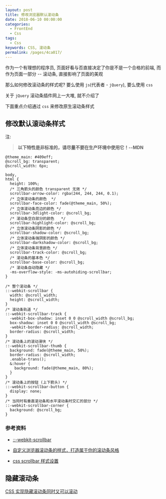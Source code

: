 ```yaml
---
layout: post
title: 修改浏览器默认滚动条
date: 2018-06-10 00:00:00
categories: 
  - FrontEnd
  - Css
tags: 
  - Css
keywords: CSS, 滚动条
permalink: /pages/4ca017/
---
```


作为一个有理想的程序员, 页面好看与否直接决定了你是不是一个合格的前端, 而作为页面一部分 -- 滚动条, 直接影响了页面的美观

那么如何修改滚动条的样式呢? 要么使用 `js`(代表者 - `jQuery`), 要么使用 `css`

关于 `jQuery` 滚动条插件网上一大堆, 就不介绍了

下面重点介绍通过 `css` 来修改原生滚动条样式

## 修改默认滚动条样式

注:

> **以下特性是非标准的，请尽量不要在生产环境中使用它！--MDN**

```less
@theme_main: #409eff;
@scroll_bg: transparent;
@scroll_width: 6px;

body,
html {
  height: 100%;
  /* 三角箭头的颜色 transparent 无效 */
  scrollbar-arrow-color: rgba(244, 244, 244, 0.1);
  /* 立体滚动条的颜色  */
  scrollbar-face-color: fade(@theme_main, 50%);
  /* 立体滚动条亮边的颜色 */
  scrollbar-3dlight-color: @scroll_bg;
  /* 滚动条空白部分的颜色   */
  scrollbar-highlight-color: @scroll_bg;
  /* 立体滚动条阴影的颜色 */
  scrollbar-shadow-color: @scroll_bg;
  /* 立体滚动条强阴影的颜色 */
  scrollbar-darkshadow-color: @scroll_bg;
  /* 立体滚动条背景颜色 */
  scrollbar-track-color: @scroll_bg;
  /* 滚动条的基本色 */
  scrollbar-base-color: @scroll_bg;
  /* 滚动条自动隐藏 */
  -ms-overflow-style: -ms-autohiding-scrollbar;
}

/* 整个滚动条 */
::-webkit-scrollbar {
  width: @scroll_width;
  height: @scroll_width;
}
/* 滚动条轨道 */
::-webkit-scrollbar-track {
  -webkit-box-shadow: inset 0 0 @scroll_width @scroll_bg;
  box-shadow: inset 0 0 @scroll_width @scroll_bg;
  -webkit-border-radius: @scroll_width;
  border-radius: @scroll_width;
}
/* 滚动条上的滚动滑块 */
::-webkit-scrollbar-thumb {
  background: fade(@theme_main, 50%);
  border-radius: @scroll_width;
  .enable-trans();
  &:hover {
    background: fade(@theme_main, 80%);
  }
}
/* 滚动条上的按钮 (上下箭头) */
::-webkit-scrollbar-button {
  display: none;
}
/* 当同时有垂直滚动条和水平滚动条时交汇的部分 */
::-webkit-scrollbar-corner {
  background: @scroll_bg;
}
```

### 参考资料

- [::-webkit-scrollbar](https://developer.mozilla.org/zh-CN/docs/Web/CSS/::-webkit-scrollbar)

- [自定义浏览器滚动条的样式，打造属于你的滚动条风格](https://www.lyblog.net/detail/314.html)

- [css scrollbar 样式设置](https://segmentfault.com/a/1190000012800450)

## 隐藏滚动条

[CSS 实现隐藏滚动条同时又可以滚动](https://www.cnblogs.com/alice626/p/6206760.html)
